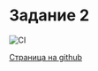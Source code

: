 # Задание 2

![CI](https://github.com/satriks/ahj_dnd_task2/actions/workflows/web.yml/badge.svg)


<a href=https://satriks.github.io/ajh_dnd_task2 target=”_blank”>Страница на github</a>
